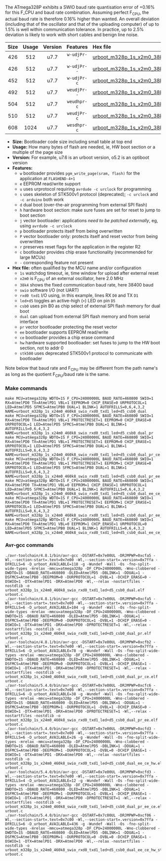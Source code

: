 The ATmega328P exhibits a SWIO baud rate quantisation error of +0.16% for this F_CPU and baud rate combination. Assuming perfect F<sub>CPU</sub>, the actual baud rate is therefore 0.16% higher than wanted. An overall deviation (including that of the oscillator and that of the uploading computer) of up to 1.5% is well within communication tolerance. In practice, up to 2.5% deviation is likely to work with short cables and benign line noise.

|Size|Usage|Version|Features|Hex file|
|:-:|:-:|:-:|:-:|:--|
|426|512|u7.7|`w-udjPr--`|[urboot_m328p_1s_x2m0_38k4_swio_rxd0_txd1_led+d5_csb0_dual.hex](https://raw.githubusercontent.com/stefanrueger/urboot.hex/main/boards/urclockusb/atmega328p/watchdog_1_s/external_oscillator/%2B2m000000_hz/%2B%2B38k4_baud/uart0_rxd0_txd1/led%2Bd5_csb0_dual/urboot_m328p_1s_x2m0_38k4_swio_rxd0_txd1_led%2Bd5_csb0_dual.hex)|
|426|512|u7.7|`w-udjPr--`|[urboot_m328p_1s_x2m0_38k4_swio_rxd0_txd1_led+d5_csb0_dual_pr.hex](https://raw.githubusercontent.com/stefanrueger/urboot.hex/main/boards/urclockusb/atmega328p/watchdog_1_s/external_oscillator/%2B2m000000_hz/%2B%2B38k4_baud/uart0_rxd0_txd1/led%2Bd5_csb0_dual/urboot_m328p_1s_x2m0_38k4_swio_rxd0_txd1_led%2Bd5_csb0_dual_pr.hex)|
|452|512|u7.7|`w-udjPr-c`|[urboot_m328p_1s_x2m0_38k4_swio_rxd0_txd1_led+d5_csb0_dual_pr_ce.hex](https://raw.githubusercontent.com/stefanrueger/urboot.hex/main/boards/urclockusb/atmega328p/watchdog_1_s/external_oscillator/%2B2m000000_hz/%2B%2B38k4_baud/uart0_rxd0_txd1/led%2Bd5_csb0_dual/urboot_m328p_1s_x2m0_38k4_swio_rxd0_txd1_led%2Bd5_csb0_dual_pr_ce.hex)|
|492|512|u7.7|`weudjPr--`|[urboot_m328p_1s_x2m0_38k4_swio_rxd0_txd1_led+d5_csb0_dual_pr_ee.hex](https://raw.githubusercontent.com/stefanrueger/urboot.hex/main/boards/urclockusb/atmega328p/watchdog_1_s/external_oscillator/%2B2m000000_hz/%2B%2B38k4_baud/uart0_rxd0_txd1/led%2Bd5_csb0_dual/urboot_m328p_1s_x2m0_38k4_swio_rxd0_txd1_led%2Bd5_csb0_dual_pr_ee.hex)|
|504|512|u7.7|`weudhpr-c`|[urboot_m328p_1s_x2m0_38k4_swio_rxd0_txd1_led+d5_csb0_dual_ee_ce_hw.hex](https://raw.githubusercontent.com/stefanrueger/urboot.hex/main/boards/urclockusb/atmega328p/watchdog_1_s/external_oscillator/%2B2m000000_hz/%2B%2B38k4_baud/uart0_rxd0_txd1/led%2Bd5_csb0_dual/urboot_m328p_1s_x2m0_38k4_swio_rxd0_txd1_led%2Bd5_csb0_dual_ee_ce_hw.hex)|
|510|512|u7.7|`weudjPr-c`|[urboot_m328p_1s_x2m0_38k4_swio_rxd0_txd1_led+d5_csb0_dual_pr_ee_ce.hex](https://raw.githubusercontent.com/stefanrueger/urboot.hex/main/boards/urclockusb/atmega328p/watchdog_1_s/external_oscillator/%2B2m000000_hz/%2B%2B38k4_baud/uart0_rxd0_txd1/led%2Bd5_csb0_dual/urboot_m328p_1s_x2m0_38k4_swio_rxd0_txd1_led%2Bd5_csb0_dual_pr_ee_ce.hex)|
|608|1024|u7.7|`wesdhpr-c`|[urboot_m328p_1s_x2m0_38k4_swio_rxd0_txd1_led+d5_csb0_dual_ee_ce_hw_stk500.hex](https://raw.githubusercontent.com/stefanrueger/urboot.hex/main/boards/urclockusb/atmega328p/watchdog_1_s/external_oscillator/%2B2m000000_hz/%2B%2B38k4_baud/uart0_rxd0_txd1/led%2Bd5_csb0_dual/urboot_m328p_1s_x2m0_38k4_swio_rxd0_txd1_led%2Bd5_csb0_dual_ee_ce_hw_stk500.hex)|

- **Size:** Bootloader code size including small table at top end
- **Usage:** How many bytes of flash are needed, ie, HW boot section or a multiple of the page size
- **Version:** For example, u7.6 is an urboot version, o5.2 is an optiboot version
- **Features:**
  + `w` bootloader provides `pgm_write_page(sram, flash)` for the application at `FLASHEND-4+1`
  + `e` EEPROM read/write support
  + `u` uses urprotocol requiring `avrdude -c urclock` for programming
  + `s` uses skeleton of STK500v1 protocol (deprecated); `-c urclock` and `-c arduino` both work
  + `d` dual boot (over-the-air programming from external SPI flash)
  + `h` hardware boot section: make sure fuses are set for reset to jump to boot section
  + `j` vector bootloader: applications *need to be patched externally*, eg, using `avrdude -c urclock`
  + `p` bootloader protects itself from being overwritten
  + `P` vector bootloader only: protects itself and reset vector from being overwritten
  + `r` preserves reset flags for the application in the register R2
  + `c` bootloader provides chip erase functionality (recommended for large MCUs)
  + `-` corresponding feature not present
- **Hex file:** often qualified by the MCU name and/or configuration
  + `1s` watchdog timeout, ie, time window for upload after external reset
  + `x2m0` is F<sub>CPU</sub> of an external oscillator, here 2.0 MHz
  + `38k4` shows the fixed communication baud rate, here 38400 baud
  + `swio` software I/O (not UART)
  + `rxd0 txd1` I/O using, in this example, lines RX `D0` and TX `D1`
  + `led+d5` toggles an active-high (`+`) LED on pin `D5`
  + `csb0` uses pin B0 as chip select of external SPI flash memory for dual boot
  + `dual` can upload from external SPI flash memory and from serial interface
  + `pr` vector bootloader protecting the reset vector
  + `ee` bootloader supports EEPROM read/write
  + `ce` bootloader provides a chip erase command
  + `hw` hardware supported bootloader: set fuses to jump to the HW boot section, not to addr 0
  + `stk500` uses deprecated STK500v1 protocol to communicate with bootloader


Note below that baud rate and F<sub>CPU</sub> may be different from the path name's as long as the quotient F<sub>CPU</sub>/baud rate is the same.

### Make commands
```
make MCU=atmega328p WDTO=1S F_CPU=24000000L BAUD_RATE=460800 SWIO=1 RX=AtmelPD0 TX=AtmelPD1 VBL=1 EEPROM=0 CHIP_ERASE=0 URPROTOCOL=1 LED=AtmelPD5 SFMCS=AtmelPB0 DUAL=1 BLINK=1 AUTOFRILLS=0,6,4,3,2 NAME=urboot_m328p_1s_x24m0_460k8_swio_rxd0_txd1_led+d5_csb0_dual
make MCU=atmega328p WDTO=1S F_CPU=24000000L BAUD_RATE=460800 SWIO=1 RX=AtmelPD0 TX=AtmelPD1 VBL=1 PROTECTRESET=1 EEPROM=0 CHIP_ERASE=0 URPROTOCOL=1 LED=AtmelPD5 SFMCS=AtmelPB0 DUAL=1 BLINK=1 AUTOFRILLS=0,6,4,3,2 NAME=urboot_m328p_1s_x24m0_460k8_swio_rxd0_txd1_led+d5_csb0_dual_pr
make MCU=atmega328p WDTO=1S F_CPU=24000000L BAUD_RATE=460800 SWIO=1 RX=AtmelPD0 TX=AtmelPD1 VBL=1 PROTECTRESET=1 EEPROM=0 CHIP_ERASE=1 URPROTOCOL=1 LED=AtmelPD5 SFMCS=AtmelPB0 DUAL=1 BLINK=1 AUTOFRILLS=0,6,4,3,2 NAME=urboot_m328p_1s_x24m0_460k8_swio_rxd0_txd1_led+d5_csb0_dual_pr_ce
make MCU=atmega328p WDTO=1S F_CPU=24000000L BAUD_RATE=460800 SWIO=1 RX=AtmelPD0 TX=AtmelPD1 VBL=1 PROTECTRESET=1 EEPROM=1 CHIP_ERASE=0 URPROTOCOL=1 LED=AtmelPD5 SFMCS=AtmelPB0 DUAL=1 BLINK=1 AUTOFRILLS=0,6,4,3,2 NAME=urboot_m328p_1s_x24m0_460k8_swio_rxd0_txd1_led+d5_csb0_dual_pr_ee
make MCU=atmega328p WDTO=1S F_CPU=24000000L BAUD_RATE=460800 SWIO=1 RX=AtmelPD0 TX=AtmelPD1 VBL=0 EEPROM=1 CHIP_ERASE=1 URPROTOCOL=1 LED=AtmelPD5 SFMCS=AtmelPB0 DUAL=1 BLINK=1 AUTOFRILLS=0,6,4,3,2 NAME=urboot_m328p_1s_x24m0_460k8_swio_rxd0_txd1_led+d5_csb0_dual_ee_ce_hw
make MCU=atmega328p WDTO=1S F_CPU=24000000L BAUD_RATE=460800 SWIO=1 RX=AtmelPD0 TX=AtmelPD1 VBL=1 PROTECTRESET=1 EEPROM=1 CHIP_ERASE=1 URPROTOCOL=1 LED=AtmelPD5 SFMCS=AtmelPB0 DUAL=1 BLINK=1 AUTOFRILLS=0,6,4,3,2 NAME=urboot_m328p_1s_x24m0_460k8_swio_rxd0_txd1_led+d5_csb0_dual_pr_ee_ce
make MCU=atmega328p WDTO=1S F_CPU=24000000L BAUD_RATE=460800 SWIO=1 RX=AtmelPD0 TX=AtmelPD1 VBL=0 EEPROM=1 CHIP_ERASE=1 URPROTOCOL=0 LED=AtmelPD5 SFMCS=AtmelPB0 DUAL=1 BLINK=1 AUTOFRILLS=0,6,4,3,2 NAME=urboot_m328p_1s_x24m0_460k8_swio_rxd0_txd1_led+d5_csb0_dual_ee_ce_hw_stk500
```

### Avr-gcc commands
```
./avr-toolchain/4.8.1/bin/avr-gcc -DSTART=0x7e00UL -DRJMPWP=0xcfa5 -Wl,--section-start=.text=0x7e00 -Wl,--section-start=.version=0x7ffa -DFRILLS=6 -D_urboot_AVAILABLE=118 -g -Wundef -Wall -Os -fno-split-wide-types -mrelax -mmcu=atmega328p -DF_CPU=24000000L -Wno-clobbered -DWDTO=1S -DBAUD_RATE=460800 -DLED=AtmelPD5 -DBLINK=1 -DDUAL=1 -DSFMCS=AtmelPB0 -DEEPROM=0 -DURPROTOCOL=1 -DVBL=1 -DCHIP_ERASE=0 -DSWIO=1 -DTX=AtmelPD1 -DRX=AtmelPD0 -Wl,--relax -nostartfiles -nostdlib -o urboot_m328p_1s_x24m0_460k8_swio_rxd0_txd1_led+d5_csb0_dual.elf urboot.c
./avr-toolchain/4.8.1/bin/avr-gcc -DSTART=0x7e00UL -DRJMPWP=0xcfa5 -Wl,--section-start=.text=0x7e00 -Wl,--section-start=.version=0x7ffa -DFRILLS=6 -D_urboot_AVAILABLE=104 -g -Wundef -Wall -Os -fno-split-wide-types -mrelax -mmcu=atmega328p -DF_CPU=24000000L -Wno-clobbered -DWDTO=1S -DBAUD_RATE=460800 -DLED=AtmelPD5 -DBLINK=1 -DDUAL=1 -DSFMCS=AtmelPB0 -DEEPROM=0 -DURPROTOCOL=1 -DVBL=1 -DCHIP_ERASE=0 -DSWIO=1 -DTX=AtmelPD1 -DRX=AtmelPD0 -DPROTECTRESET=1 -Wl,--relax -nostartfiles -nostdlib -o urboot_m328p_1s_x24m0_460k8_swio_rxd0_txd1_led+d5_csb0_dual_pr.elf urboot.c
./avr-toolchain/4.8.1/bin/avr-gcc -DSTART=0x7e00UL -DRJMPWP=0xcfb2 -Wl,--section-start=.text=0x7e00 -Wl,--section-start=.version=0x7ffa -DFRILLS=6 -D_urboot_AVAILABLE=78 -g -Wundef -Wall -Os -fno-split-wide-types -mrelax -mmcu=atmega328p -DF_CPU=24000000L -Wno-clobbered -DWDTO=1S -DBAUD_RATE=460800 -DLED=AtmelPD5 -DBLINK=1 -DDUAL=1 -DSFMCS=AtmelPB0 -DEEPROM=0 -DURPROTOCOL=1 -DVBL=1 -DCHIP_ERASE=1 -DSWIO=1 -DTX=AtmelPD1 -DRX=AtmelPD0 -DPROTECTRESET=1 -Wl,--relax -nostartfiles -nostdlib -o urboot_m328p_1s_x24m0_460k8_swio_rxd0_txd1_led+d5_csb0_dual_pr_ce.elf urboot.c
./avr-toolchain/5.4.0/bin/avr-gcc -DSTART=0x7e00UL -DRJMPWP=0xcfc6 -Wl,--section-start=.text=0x7e00 -Wl,--section-start=.version=0x7ffa -DFRILLS=6 -D_urboot_AVAILABLE=38 -g -Wundef -Wall -Os -fno-split-wide-types -mrelax -mmcu=atmega328p -DF_CPU=24000000L -Wno-clobbered -DWDTO=1S -DBAUD_RATE=460800 -DLED=AtmelPD5 -DBLINK=1 -DDUAL=1 -DSFMCS=AtmelPB0 -DEEPROM=1 -DURPROTOCOL=1 -DVBL=1 -DCHIP_ERASE=0 -DSWIO=1 -DTX=AtmelPD1 -DRX=AtmelPD0 -DPROTECTRESET=1 -Wl,--relax -nostartfiles -nostdlib -o urboot_m328p_1s_x24m0_460k8_swio_rxd0_txd1_led+d5_csb0_dual_pr_ee.elf urboot.c
./avr-toolchain/5.4.0/bin/avr-gcc -DSTART=0x7e00UL -DRJMPWP=0xcfd3 -Wl,--section-start=.text=0x7e00 -Wl,--section-start=.version=0x7ffa -DFRILLS=6 -D_urboot_AVAILABLE=26 -g -Wundef -Wall -Os -fno-split-wide-types -mrelax -mmcu=atmega328p -DF_CPU=24000000L -Wno-clobbered -DWDTO=1S -DBAUD_RATE=460800 -DLED=AtmelPD5 -DBLINK=1 -DDUAL=1 -DSFMCS=AtmelPB0 -DEEPROM=1 -DURPROTOCOL=1 -DVBL=0 -DCHIP_ERASE=1 -DSWIO=1 -DTX=AtmelPD1 -DRX=AtmelPD0 -Wl,--relax -nostartfiles -nostdlib -o urboot_m328p_1s_x24m0_460k8_swio_rxd0_txd1_led+d5_csb0_dual_ee_ce_hw.elf urboot.c
./avr-toolchain/5.4.0/bin/avr-gcc -DSTART=0x7e00UL -DRJMPWP=0xcfd3 -Wl,--section-start=.text=0x7e00 -Wl,--section-start=.version=0x7ffa -DFRILLS=4 -D_urboot_AVAILABLE=12 -g -Wundef -Wall -Os -fno-split-wide-types -mrelax -mmcu=atmega328p -DF_CPU=24000000L -Wno-clobbered -DWDTO=1S -DBAUD_RATE=460800 -DLED=AtmelPD5 -DBLINK=1 -DDUAL=1 -DSFMCS=AtmelPB0 -DEEPROM=1 -DURPROTOCOL=1 -DVBL=1 -DCHIP_ERASE=1 -DSWIO=1 -DTX=AtmelPD1 -DRX=AtmelPD0 -DPROTECTRESET=1 -Wl,--relax -nostartfiles -nostdlib -o urboot_m328p_1s_x24m0_460k8_swio_rxd0_txd1_led+d5_csb0_dual_pr_ee_ce.elf urboot.c
./avr-toolchain/5.4.0/bin/avr-gcc -DSTART=0x7c00UL -DRJMPWP=0xcf06 -Wl,--section-start=.text=0x7c00 -Wl,--section-start=.version=0x7ffa -DFRILLS=6 -D_urboot_AVAILABLE=436 -g -Wundef -Wall -Os -fno-split-wide-types -mrelax -mmcu=atmega328p -DF_CPU=24000000L -Wno-clobbered -DWDTO=1S -DBAUD_RATE=460800 -DLED=AtmelPD5 -DBLINK=1 -DDUAL=1 -DSFMCS=AtmelPB0 -DEEPROM=1 -DURPROTOCOL=0 -DVBL=0 -DCHIP_ERASE=1 -DSWIO=1 -DTX=AtmelPD1 -DRX=AtmelPD0 -Wl,--relax -nostartfiles -nostdlib -o urboot_m328p_1s_x24m0_460k8_swio_rxd0_txd1_led+d5_csb0_dual_ee_ce_hw_stk500.elf urboot.c
```

